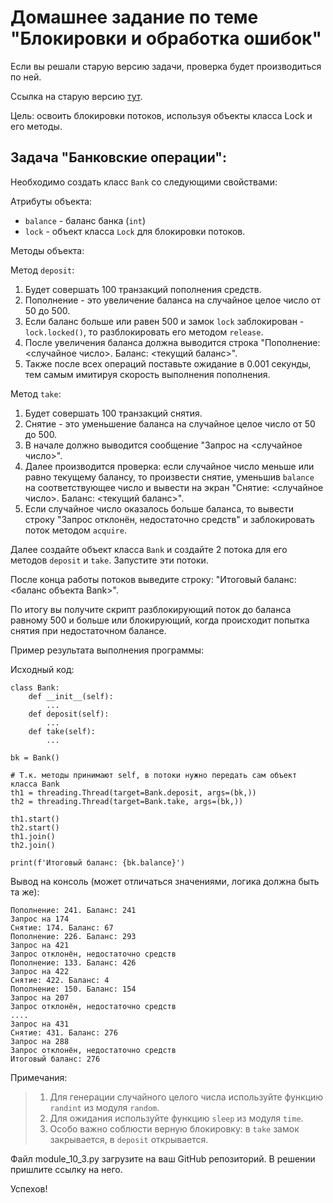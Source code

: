 # Домашнее задание по теме "Блокировки и обработка ошибок"

Если вы решали старую версию задачи, проверка будет производиться по ней.

Ссылка на старую версию [тут](https://docs.google.com/document/d/1woRQ0lV-zSIGs1Z3flxGMb5tzqi3htaYvA4DTd1dm4I/edit?usp=sharing).

Цель: освоить блокировки потоков, используя объекты класса Lock и его методы.

## Задача "Банковские операции":

Необходимо создать класс ```Bank``` со следующими свойствами:

Атрибуты объекта:
- ```balance``` - баланс банка (```int```)
- ```lock``` - объект класса ```Lock``` для блокировки потоков.

Методы объекта:

Метод ```deposit```:
1. Будет совершать 100 транзакций пополнения средств.
2. Пополнение - это увеличение баланса на случайное целое число от 50
   до 500.
3. Если баланс больше или равен 500 и замок ```lock``` заблокирован -
   ```lock.locked()```, то разблокировать его методом ```release```.
4. После увеличения баланса должна выводится строка "Пополнение:
   <случайное число>. Баланс: <текущий баланс>".
5. Также после всех операций поставьте ожидание в 0.001 секунды, тем
   самым имитируя скорость выполнения пополнения.

Метод ```take```:
1. Будет совершать 100 транзакций снятия.
2. Снятие - это уменьшение баланса на случайное целое число от 50 до
   500.
3. В начале должно выводится сообщение "Запрос на <случайное число>".
4. Далее производится проверка: если случайное число меньше или равно
   текущему балансу, то произвести снятие, уменьшив ```balance``` на
   соответствующее число и вывести на экран "Снятие: <случайное
   число>. Баланс: <текущий баланс>".
5. Если случайное число оказалось больше баланса, то вывести строку
   "Запрос отклонён, недостаточно средств" и заблокировать поток
   методом ```acquire```.

Далее создайте объект класса ```Bank``` и создайте 2 потока для его методов
```deposit``` и ```take```. Запустите эти потоки.

После конца работы потоков выведите строку: "Итоговый баланс: <баланс
объекта Bank>".

По итогу вы получите скрипт разблокирующий поток до баланса равному 500
и больше или блокирующий, когда происходит попытка снятия при
недостаточном балансе.

Пример результата выполнения программы:

Исходный код:
```
class Bank:
    def __init__(self):
        ...
    def deposit(self):
        ...
    def take(self):
        ...

bk = Bank()

# Т.к. методы принимают self, в потоки нужно передать сам объект класса Bank
th1 = threading.Thread(target=Bank.deposit, args=(bk,))
th2 = threading.Thread(target=Bank.take, args=(bk,))

th1.start()
th2.start()
th1.join()
th2.join()

print(f'Итоговый баланс: {bk.balance}')
```

Вывод на консоль (может отличаться значениями, логика должна быть та же):
```
Пополнение: 241. Баланс: 241
Запрос на 174
Снятие: 174. Баланс: 67
Пополнение: 226. Баланс: 293
Запрос на 421
Запрос отклонён, недостаточно средств
Пополнение: 133. Баланс: 426
Запрос на 422
Снятие: 422. Баланс: 4
Пополнение: 150. Баланс: 154
Запрос на 207
Запрос отклонён, недостаточно средств
....
Запрос на 431
Снятие: 431. Баланс: 276
Запрос на 288
Запрос отклонён, недостаточно средств
Итоговый баланс: 276
```

Примечания:
> 1. Для генерации случайного целого числа используйте функцию ```randint```
     из модуля ```random```.
> 2. Для ожидания используйте функцию ```sleep``` из модуля ```time```.
> 3. Особо важно соблюсти верную блокировку: в ```take``` замок закрывается, в
     ```deposit``` открывается.

Файл module_10_3.py загрузите на ваш GitHub репозиторий. В решении пришлите
ссылку на него.

Успехов!
